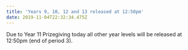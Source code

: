 ```yaml
---
title: 'Years 9, 10, 12 and 13 released at 12:50pm'
date: 2019-11-04T22:32:34.475Z
---
```

Due to Year 11 Prizegiving today all other year levels will be released at 12:50pm (end of period 3).
